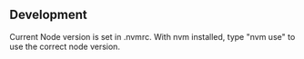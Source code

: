 ## Development

Current Node version is set in .nvmrc. With nvm installed, type "nvm use" to use the correct node version.
